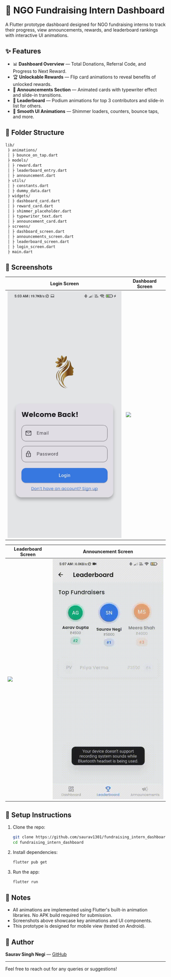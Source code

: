 
# 🌟 NGO Fundraising Intern Dashboard

A Flutter prototype dashboard designed for NGO fundraising interns to track their progress, view announcements, rewards, and leaderboard rankings with interactive UI animations.

## ✨ Features

- 📊 **Dashboard Overview** — Total Donations, Referral Code, and Progress to Next Reward.
- 🏆 **Unlockable Rewards** — Flip card animations to reveal benefits of unlocked rewards.
- 📣 **Announcements Section** — Animated cards with typewriter effect and slide-in transitions.
- 🏅 **Leaderboard** — Podium animations for top 3 contributors and slide-in list for others.
- 🎉 **Smooth UI Animations** — Shimmer loaders, counters, bounce taps, and more.

## 📂 Folder Structure

```
lib/
 ├ animations/
 │ ├ bounce_on_tap.dart
 ├ models/
 │ ├ reward.dart
 │ ├ leaderboard_entry.dart
 │ ├ announcement.dart
 ├ utils/
 │ ├ constants.dart
 │ ├ dummy_data.dart
 ├ widgets/
 │ ├ dashboard_card.dart
 │ ├ reward_card.dart
 │ ├ shimmer_placeholder.dart
 │ ├ typewriter_text.dart
 │ ├ announcement_card.dart
 ├ screens/
 │ ├ dashboard_screen.dart
 │ ├ announcements_screen.dart
 │ ├ leaderboard_screen.dart
 │ ├ login_screen.dart
 ├ main.dart
```

## 📸 Screenshots

| Login Screen | Dashboard Screen |
|--------------|------------------|
| <img src="screenshots/login_screen.jpeg" width="420"/> | <img src="screenshots/dashboard_screen.GIF" width="420"/> |

| Leaderboard Screen | Announcement Screen |
|--------------------|------------------|
| <img src="screenshots/leaderboard_screen.GIF" width="420"/> | <img src="screenshots/announcement_screen.GIF" width="420"/> | 

## 🚀 Setup Instructions

1. Clone the repo:
    ```bash
    git clone https://github.com/saurav1301/fundraising_intern_dashboard.git
    cd fundraising_intern_dashboard
    ```
2. Install dependencies:
    ```bash
    flutter pub get
    ```
3. Run the app:
    ```bash
    flutter run
    ```

## 📝 Notes

- All animations are implemented using Flutter's built-in animation libraries. No APK build required for submission.
- Screenshots above showcase key animations and UI components.
- This prototype is designed for mobile view (tested on Android).

## 🙌 Author

**Saurav Singh Negi** — [GitHub](https://github.com/saurav1301)

---

Feel free to reach out for any queries or suggestions!
